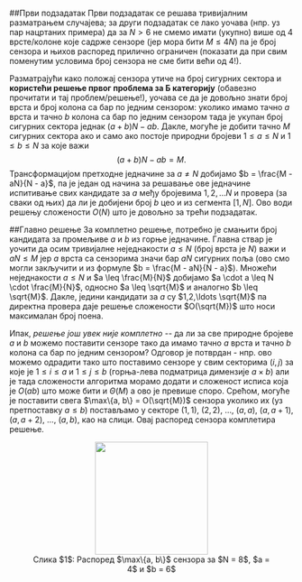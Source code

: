 ##Први подзадатак
Први подзадатак се решава тривијалним разматрањем случајева; за други подзадатак се лако уочава (нпр. уз пар нацртаних примера) да за $N > 6$ не смемо имати (укупно) више од 4 врсте/колоне које садрже сензоре (јер мора бити $M \leq 4N$) па је број сензора и њихов распоред прилично ограничен (показати да при свим поменутим условима број сензора не сме бити већи од 4!).

Разматрајући како положај сензора утиче на број сигурних сектора и **користећи решење првог проблема за Б категорију** (обавезно прочитати и тај проблем/решење!), уочава се да је довољно знати број врста и број колона са бар по једним сензором: уколико имамо тачно $a$ врста и тачно $b$ колона са бар по једним сензором тада је укупан број сигурних сектора једнак $(a+b)N - ab$. Дакле, могуће је добити тачно $M$ сигурних сектора ако и само ако постоје природни бројеви $1 \leq a \leq N$ и $1 \leq b \leq N$ за које важи
$$
(a+b)N - ab = M.
$$
Трансформацијом претходне једначине за $a \neq N$ добијамо $b = \frac{M - aN}{N - a}$, па је један од начина за решавање ове једначине испитивање свих кандидате за $a$ међу бројевима $1,2,\ldots N$ и провера (за сваки од њих) да ли је добијени број $b$ цео и из сегмента $[1,N]$. Ово води решењу сложености $O(N)$ што је довољно за трећи подзадатак.

##Главно решење
За комплетно решење, потребно је смањити број кандидата за промељиве $a$ и $b$ из горње једначине. Главна ствар је уочити да осим тривијалне неједнакости $a \leq N$ (број врста је $N$) важи и $aN \leq M$ јер $a$ врста са сензорима значи бар $aN$ сигурних поља (ово смо могли закључити и из формуле $b = \frac{M - aN}{N - a}$). Множећи неједнакости $a \leq N$ и $a \leq \frac{M}{N}$ добијамо $a \cdot a \leq N \cdot \frac{M}{N}$, односно $a \leq \sqrt{M}$ и аналогно $b \leq \sqrt{M}$. Дакле, једини кандидати за $a$ су $1,2,\ldots \sqrt{M}$ па директна провера даје решење сложености $O(\sqrt{M})$ што носи максималан број поена. 

Ипак, *решење још увек није комплетно* -- да ли за све природне бројеве $a$ и $b$ можемо поставити сензоре тако да имамо тачно $a$ врста и тачно $b$ колона са бар по једним сензором? Одговор је потврдан - нпр. ово можемо одрадити тако што поставимо сензоре у свим секторима $(i,j)$ за које је $1 \leq i \leq a$ и $1 \leq j \leq b$ (горња-лева подматрица димензије $a \times b$) али је тада сложености алгоритма морамо додати и сложеност исписа која је $O(ab)$ што може бити и $\Theta(M)$ а ово је превише споро. Срећом, могуће је поставити свега $\max\{a, b\} = O(\sqrt{M})$ сензора уколико их (уз претпоставку $a \leq b$) постављамо у секторе $(1, 1)$, $(2, 2)$, $\ldots$, $(a, a)$, $(a, a + 1)$, $(a, a + 2)$, $\ldots$, $(a, b)$, као на слици. Овај распоред сензора комплетира решење.

<figure style="text-align:center">
  <img src="Baza_sol_construction.png" width="200">
  <figcaption> Слика $1$:  Распоред $\max\{a, b\}$ сензора за $N = 8$, $a = 4$ и $b = 6$ </figcaption>
</figure> 
